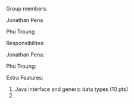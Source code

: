 Group members:

Jonathan Pena

Phu Troung

Responsibilites:

Jonathan Pena:

Phu Troung:

Extra Features:
1. Java interface and generic data types (10 pts)
2. 
